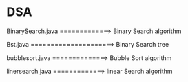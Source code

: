 # DSA
BinarySearch.java =============> Binary Search algorithm

Bst.java =====================> Binary Search tree

bubblesort.java ==============> Bubble Sort algorithm

linersearch.java =============> linear Search algorithm
